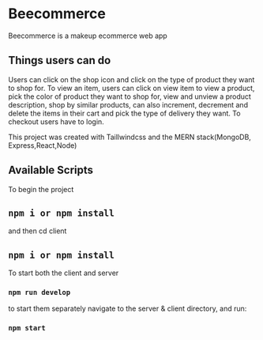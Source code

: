 
# Beecommerce

Beecommerce is a makeup ecommerce web app

## Things users can do
Users can click on the shop icon and click on the type of product they want to shop for. To view an item, users can click on view item to view a product, pick the color of product they want to shop for, view and unview a product description, shop by similar products, can also increment, decrement and delete the items in their cart and pick the type of delivery they want. To checkout users have to login.   

              
This project was created with Taillwindcss and the MERN stack(MongoDB, Express,React,Node)
## Available Scripts


To begin the project
## `npm i or npm install`

and then cd client

## `npm i or npm install`

To start both the client and server 

### `npm run develop`

to start them separately navigate to the server & client directory, and run:

### `npm start`


